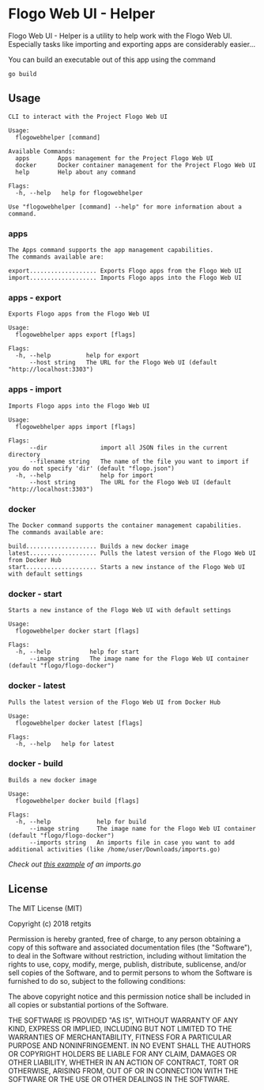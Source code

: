 # Flogo Web UI - Helper

Flogo Web UI - Helper is a utility to help work with the Flogo Web UI. Especially tasks like importing and exporting apps are considerably easier...

You can build an executable out of this app using the command
```
go build
```

## Usage
```
CLI to interact with the Project Flogo Web UI

Usage:
  flogowebhelper [command]

Available Commands:
  apps        Apps management for the Project Flogo Web UI
  docker      Docker container management for the Project Flogo Web UI
  help        Help about any command

Flags:
  -h, --help   help for flogowebhelper

Use "flogowebhelper [command] --help" for more information about a command.
```

### apps
```
The Apps command supports the app management capabilities.
The commands available are:

export................... Exports Flogo apps from the Flogo Web UI
import................... Imports Flogo apps into the Flogo Web UI
```

### apps - export
```
Exports Flogo apps from the Flogo Web UI

Usage:
  flogowebhelper apps export [flags]

Flags:
  -h, --help          help for export
      --host string   The URL for the Flogo Web UI (default "http://localhost:3303")
```

### apps - import
```
Imports Flogo apps into the Flogo Web UI

Usage:
  flogowebhelper apps import [flags]

Flags:
      --dir               import all JSON files in the current directory
      --filename string   The name of the file you want to import if you do not specify 'dir' (default "flogo.json")
  -h, --help              help for import
      --host string       The URL for the Flogo Web UI (default "http://localhost:3303")
```

### docker
```
The Docker command supports the container management capabilities.
The commands available are:

build.................... Builds a new docker image
latest................... Pulls the latest version of the Flogo Web UI from Docker Hub
start.................... Starts a new instance of the Flogo Web UI with default settings
```

### docker - start
```
Starts a new instance of the Flogo Web UI with default settings

Usage:
  flogowebhelper docker start [flags]

Flags:
  -h, --help           help for start
      --image string   The image name for the Flogo Web UI container (default "flogo/flogo-docker")
```

### docker - latest
```
Pulls the latest version of the Flogo Web UI from Docker Hub

Usage:
  flogowebhelper docker latest [flags]

Flags:
  -h, --help   help for latest
```

### docker - build
```
Builds a new docker image

Usage:
  flogowebhelper docker build [flags]

Flags:
  -h, --help             help for build
      --image string     The image name for the Flogo Web UI container (default "flogo/flogo-docker")
      --imports string   An imports file in case you want to add additional activities (like /home/user/Downloads/imports.go)
```

_Check out [this example](https://github.com/retgits/dockerfiles/blob/master/flogoweb/imports.go) of an imports.go_

## License
The MIT License (MIT)

Copyright (c) 2018 retgits

Permission is hereby granted, free of charge, to any person obtaining a copy
of this software and associated documentation files (the "Software"), to deal
in the Software without restriction, including without limitation the rights
to use, copy, modify, merge, publish, distribute, sublicense, and/or sell
copies of the Software, and to permit persons to whom the Software is
furnished to do so, subject to the following conditions:

The above copyright notice and this permission notice shall be included in all
copies or substantial portions of the Software.

THE SOFTWARE IS PROVIDED "AS IS", WITHOUT WARRANTY OF ANY KIND, EXPRESS OR
IMPLIED, INCLUDING BUT NOT LIMITED TO THE WARRANTIES OF MERCHANTABILITY,
FITNESS FOR A PARTICULAR PURPOSE AND NONINFRINGEMENT. IN NO EVENT SHALL THE
AUTHORS OR COPYRIGHT HOLDERS BE LIABLE FOR ANY CLAIM, DAMAGES OR OTHER
LIABILITY, WHETHER IN AN ACTION OF CONTRACT, TORT OR OTHERWISE, ARISING FROM,
OUT OF OR IN CONNECTION WITH THE SOFTWARE OR THE USE OR OTHER DEALINGS IN THE
SOFTWARE.